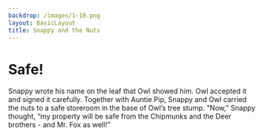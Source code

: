 ```yaml
---
backdrop: /images/1-10.png
layout: BasicLayout
title: Snappy and the Nuts
---
```


# Safe!

Snappy wrote his name on the leaf that Owl showed him.  Owl accepted it and signed it carefully. Together with Auntie Pip, Snappy and Owl carried the nuts to a safe storeroom in the base of Owl’s tree stump. “Now,” Snappy thought, “my property will be safe from the Chipmunks and the Deer brothers - and Mr. Fox as well!”

<Helper id="10"/>

<Pagination previous="9"/>

<Page url="../" action="Back Home"/>
